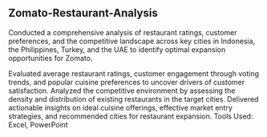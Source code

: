 ## Zomato-Restaurant-Analysis
Conducted a comprehensive analysis of restaurant ratings, customer preferences, and the competitive landscape across key cities in Indonesia, the Philippines, Turkey, and the UAE to identify optimal expansion opportunities for Zomato.

Evaluated average restaurant ratings, customer engagement through voting trends, and popular cuisine preferences to uncover drivers of customer satisfaction.
Analyzed the competitive environment by assessing the density and distribution of existing restaurants in the target cities.
Delivered actionable insights on ideal cuisine offerings, effective market entry strategies, and recommended cities for restaurant expansion.
Tools Used: Excel, PowerPoint
